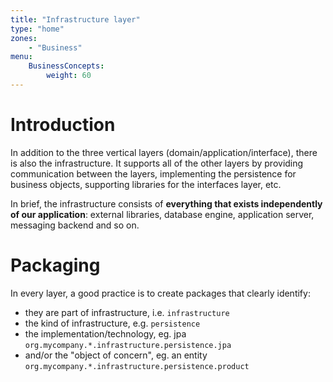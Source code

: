 ```yaml
---
title: "Infrastructure layer"
type: "home"
zones:
    - "Business"
menu:
    BusinessConcepts:
        weight: 60
---
```


# Introduction

In addition to the three vertical layers (domain/application/interface), there is also the infrastructure. It supports 
all of the other layers by providing communication between the layers, implementing the persistence for business
 objects, supporting libraries for the interfaces layer, etc.

In brief, the infrastructure consists of **everything that exists independently of our application**: external libraries, 
database engine, application server, messaging backend and so on.

# Packaging

In every layer, a good practice is to create packages that clearly identify:

- they are part of infrastructure, i.e. `infrastructure`
- the kind of infrastructure, e.g. `persistence`
- the implementation/technology, eg. jpa `org.mycompany.*.infrastructure.persistence.jpa`
- and/or the "object of concern", eg. an entity `org.mycompany.*.infrastructure.persistence.product`